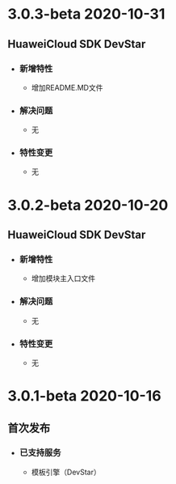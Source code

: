 # 3.0.3-beta 2020-10-31
## HuaweiCloud SDK DevStar
 - ### 新增特性
    - 增加README.MD文件
 - ### 解决问题
    - 无
 - ### 特性变更
    - 无

# 3.0.2-beta 2020-10-20
## HuaweiCloud SDK DevStar
 - ### 新增特性
    - 增加模块主入口文件
 - ### 解决问题
    - 无
 - ### 特性变更
    - 无

# 3.0.1-beta 2020-10-16
## 首次发布
 - ### 已支持服务
    - 模板引擎（DevStar）
